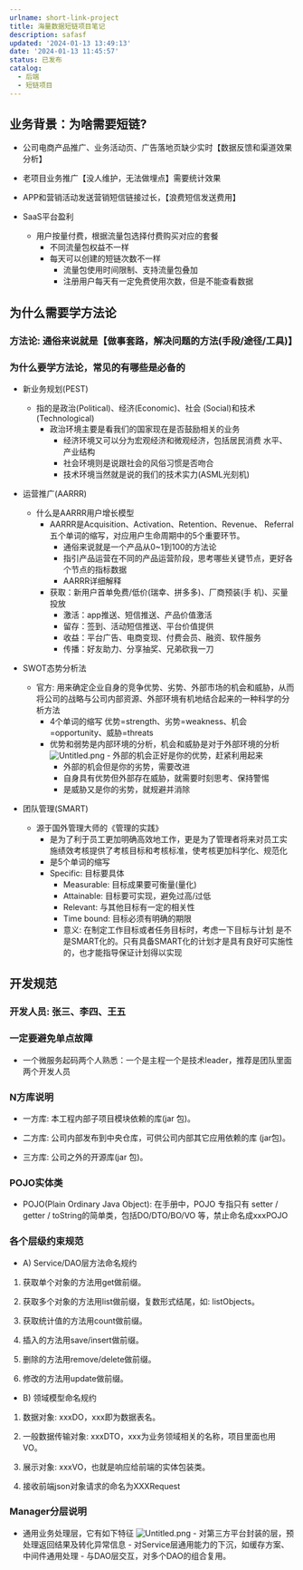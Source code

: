 ```yaml
---
urlname: short-link-project
title: 海量数据短链项目笔记
description: safasf
updated: '2024-01-13 13:49:13'
date: '2024-01-13 11:45:57'
status: 已发布
catalog:
  - 后端
  - 短链项目
---
```

## 业务背景：为啥需要短链?
- 公司电商产品推广、业务活动⻚、广告落地⻚缺少实时【数据反馈和渠道效果分析】

- 老项目业务推广【没人维护，无法做埋点】需要统计效果

- APP和营销活动发送营销短信链接过⻓，【浪费短信发送费用】

- SaaS平台盈利
	- 用户按量付费，根据流量包选择付费购买对应的套餐
		- 不同流量包权益不一样
		- 每天可以创建的短链次数不一样
			- 流量包使用时间限制、支持流量包叠加
			- 注册用户每天有一定免费使用次数，但是不能查看数据
		
## 为什么需要学方法论
### 方法论: 通俗来说就是【做事套路，解决问题的方法(手段/途径/工具)】
### 为什么要学方法论，常⻅的有哪些是必备的
- 新业务规划(PEST)
	- 指的是政治(Political)、经济(Economic)、社会 (Social)和技术(Technological)
		- 政治环境主要是看我们的国家现在是否鼓励相关的业务
			- 经济环境又可以分为宏观经济和微观经济，包括居⺠消费 水平、产业结构
			- 社会环境则是说跟社会的⻛俗习惯是否吻合
			- 技术环境当然就是说的我们的技术实力(ASML光刻机)
		
- 运营推广(AARRR)
	- 什么是AARRR用户增⻓模型
		- AARRR是Acquisition、Activation、Retention、Revenue、 Referral 五个单词的缩写，对应用户生命周期中的5个重要环节。
			- 通俗来说就是一个产品从0~1到100的方法论
			- 指引产品运营在不同的产品运营阶段，思考哪些关键节点，更好各个节点的指标数据
			- AARRR详细解释
		- 获取：新用户首单免费/低价(瑞幸、拼多多)、厂商预装(手 机)、买量投放
			- 激活：app推送、短信推送、产品价值激活
			- 留存：签到、活动短信推送、平台价值提供
			- 收益：平台广告、电商变现、付费会员、融资、软件服务
			- 传播：好友助力、分享抽奖、兄弟砍我一刀
		
- SWOT态势分析法
	- 官方: 用来确定企业自身的竞争优势、劣势、外部市场的机会和威胁，从而将公司的战略与公司内部资源、外部环境有机地结合起来的一种科学的分析方法
		- 4个单词的缩写 优势=strength、劣势=weakness、机会 =opportunity、威胁=threats
		- 优势和弱势是内部环境的分析，机会和威胁是对于外部环境的分析
			![Untitled.png](/images/8d864970b1e8f096bb74c5322f529bab.png)	- 外部的机会正好是你的优势，赶紧利用起来
			- 外部的机会但是你的劣势，需要改进
			- 自身具有优势但外部存在威胁，就需要时刻思考、保持警惕
			- 是威胁又是你的劣势，就规避并消除
		
- 团队管理(SMART)
	- 源于国外管理大师的《管理的实践》
		- 是为了利于员工更加明确高效地工作，更是为了管理者将来对员工实施绩效考核提供了考核目标和考核标准，使考核更加科学化、规范化
		- 是5个单词的缩写
		- Specific: 目标要具体
			- Measurable: 目标成果要可衡量(量化)
			- Attainable: 目标要可实现，避免过高/过低
			- Relevant: 与其他目标有一定的相关性
			- Time bound: 目标必须有明确的期限
			- 意义: 在制定工作目标或者任务目标时，考虑一下目标与计划 是不是SMART化的。只有具备SMART化的计划才是具有良好可实施性的，也才能指导保证计划得以实现
	
## 开发规范
### 开发人员: 张三、李四、王五
### 一定要避免单点故障
- 一个微服务起码两个人熟悉：一个是主程一个是技术leader，推荐是团队里面两个开发人员

### N方库说明
- 一方库: 本工程内部子项目模块依赖的库(jar 包)。

- 二方库: 公司内部发布到中央仓库，可供公司内部其它应用依赖的库 (jar包)。

- 三方库: 公司之外的开源库(jar 包)。

### POJO实体类
- POJO(Plain Ordinary Java Object): 在手册中，POJO 专指只有 setter / getter / toString的简单类，包括DO/DTO/BO/VO 等，禁止命名成xxxPOJO

### 各个层级约束规范
- A) Service/DAO层方法命名规约

1. 获取单个对象的方法用get做前缀。

1. 获取多个对象的方法用list做前缀，复数形式结尾，如: listObjects。

1. 获取统计值的方法用count做前缀。

1. 插入的方法用save/insert做前缀。

1. 删除的方法用remove/delete做前缀。

1. 修改的方法用update做前缀。

- B) 领域模型命名规约

1. 数据对象: xxxDO，xxx即为数据表名。

1. 一般数据传输对象: xxxDTO，xxx为业务领域相关的名称，项目里面也用VO。

1. 展示对象: xxxVO，也就是响应给前端的实体包装类。

1. 接收前端json对象请求的命名为XXXRequest

### Manager分层说明
- 通用业务处理层，它有如下特征
	![Untitled.png](/images/316dd10c20b7a9f95233228d59d2b6ef.png)	- 对第三方平台封装的层，预处理返回结果及转化异常信息
		- 对Service层通用能力的下沉，如缓存方案、中间件通用处理
		- 与DAO层交互，对多个DAO的组合复用。
	
